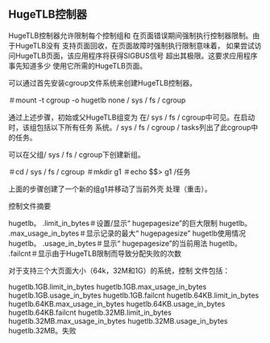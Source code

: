 HugeTLB控制器
-------------------

HugeTLB控制器允许限制每个控制组和
在页面错误期间强制执行控制器限制。由于HugeTLB没有
支持页面回收，在页面故障时强制执行限制意味着，
如果尝试访问HugeTLB页面，该应用程序将获得SIGBUS信号
超出其极限。这要求应用程序事先知道多少
使用它所需的HugeTLB页面。

可以通过首先安装cgroup文件系统来创建HugeTLB控制器。

＃mount -t cgroup -o hugetlb none / sys / fs / cgroup

通过上述步骤，初始或父HugeTLB组变为
在/ sys / fs / cgroup中可见。在启动时，该组包括以下所有任务
系统。/ sys / fs / cgroup / tasks列出了此cgroup中的任务。

可以在父组/ sys / fs / cgroup下创建新组。

＃cd / sys / fs / cgroup
＃mkdir g1
＃echo $$> g1 /任务

上面的步骤创建了一个新的组g1并移动了当前外壳
处理（重击）。

控制文件摘要

 hugetlb。<hugepagesize> .limit_in_bytes＃设置/显示“ hugepagesize”的巨大限制
 hugetlb。<hugepagesize> .max_usage_in_bytes＃显示记录的最大“ hugepagesize” hugetlb使用情况
 hugetlb。<hugepagesize> .usage_in_bytes＃显示“ hugepagesize”的当前用法
 hugetlb。<hugepagesize> .failcnt＃显示由于HugeTLB限制而导致分配失败的次数

对于支持三个大​​页面大小（64k，32M和1G）的系统，控制
文件包括：

hugetlb.1GB.limit_in_bytes
hugetlb.1GB.max_usage_in_bytes
hugetlb.1GB.usage_in_bytes
hugetlb.1GB.failcnt
hugetlb.64KB.limit_in_bytes
hugetlb.64KB.max_usage_in_bytes
hugetlb.64KB.usage_in_bytes
hugetlb.64KB.failcnt
hugetlb.32MB.limit_in_bytes
hugetlb.32MB.max_usage_in_bytes
hugetlb.32MB.usage_in_bytes
hugetlb.32MB。失败